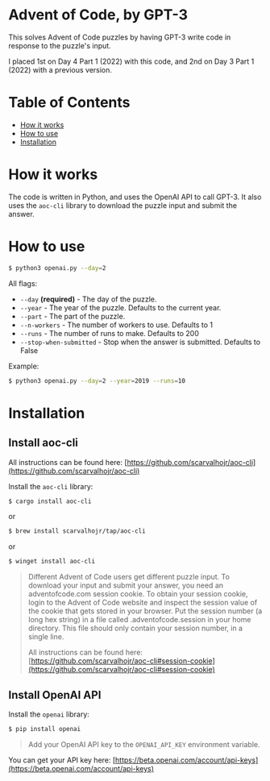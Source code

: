 # Advent of Code, by GPT-3

This solves Advent of Code puzzles by having GPT-3 write code in response to the
puzzle's input.

I placed 1st on Day 4 Part 1 (2022) with this code, and 2nd on Day 3 Part 1 (2022) with a
previous version.

# Table of Contents

- [How it works](#how-it-works)
- [How to use](#how-to-use)
- [Installation](#installation)

# How it works

The code is written in Python, and uses the OpenAI API to call GPT-3.
It also uses the `aoc-cli` library to download the puzzle input and submit the answer.

# How to use

```bash
$ python3 openai.py --day=2
```

All flags:

* `--day` **(required)** - The day of the puzzle.
* `--year` - The year of the puzzle. Defaults to the current year.
* `--part` - The part of the puzzle.
* `--n-workers` - The number of workers to use. Defaults to 1
* `--runs` - The number of runs to make. Defaults to 200
* `--stop-when-submitted` - Stop when the answer is submitted. Defaults to False

Example:

```bash
$ python3 openai.py --day=2 --year=2019 --runs=10
```

# Installation

## Install aoc-cli

All instructions can be found here: [https://github.com/scarvalhojr/aoc-cli](https://github.com/scarvalhojr/aoc-cli)

Install the `aoc-cli` library:

```bash
$ cargo install aoc-cli
```
or
```bash
$ brew install scarvalhojr/tap/aoc-cli
```
or
```bash
$ winget install aoc-cli
```

> Different Advent of Code users get different puzzle input. To download your input and submit your answer, you need an adventofcode.com session cookie. To obtain your session cookie, login to the Advent of Code website and inspect the session value of the cookie that gets stored in your browser. Put the session number (a long hex string) in a file called .adventofcode.session in your home directory. This file should only contain your session number, in a single line.
>
> All instructions can be found here: [https://github.com/scarvalhojr/aoc-cli#session-cookie](https://github.com/scarvalhojr/aoc-cli#session-cookie)

## Install OpenAI API

Install the `openai` library:

```bash
$ pip install openai
```

> Add your OpenAI API key to the `OPENAI_API_KEY` environment variable.

You can get your API key here: [https://beta.openai.com/account/api-keys](https://beta.openai.com/account/api-keys)